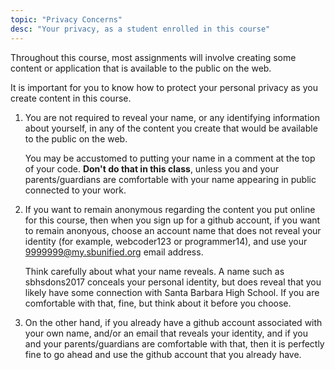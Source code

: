```yaml
---
topic: "Privacy Concerns"
desc: "Your privacy, as a student enrolled in this course"
---
```


Throughout this course, most assignments will involve creating some content or application that is available to the public on the web.

It is important for you to know how to protect your personal privacy as you create content in this course.

1. You are not required to reveal your name, or any identifying information about yourself, 
   in any of the content you create that would be available to the public on the web.
   
   You may be accustomed to putting your name in a comment at the top of your code.  <b>Don't do that in this class</b>,
   unless you and your parents/guardians are comfortable with your name appearing in public connected to your work.
   
2.  If you want to remain anonymous regarding the content you put online for this course, then 
    when you sign up for a github account, if you want to remain anonyous, choose an account name that does not reveal
    your identity (for example, webcoder123 or programmer14), and use your 9999999@my.sbunified.org email address.    
    
    Think carefully about what your name reveals.  A name such
    as sbhsdons2017 conceals your personal identity, but does reveal that you likely have some connection 
    with Santa Barbara High School.   If you are comfortable with that, fine, but think about it before you choose.
    
3.  On the other hand, if you already have a github account associated with your own name, and/or an email that reveals
    your identity, and if you and your parents/guardians are comfortable with that, then it is perfectly fine to go ahead
    and use the github account that you already have.
    
    
   
